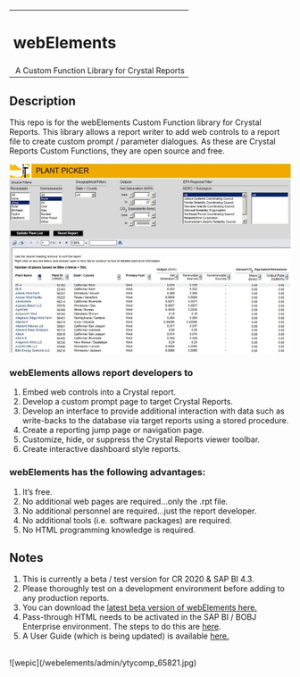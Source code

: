 <table width=100% border=0>
<tr ><td colspan=2><h1>webElements</h1></td></tr>
<tr><td>&nbsp;A Custom Function Library for Crystal Reports</td>
</table>

## Description

This repo is for the webElements Custom Function library for Crystal Reports. This library allows a report writer to add web controls to a report file to create custom prompt / parameter dialogues. As these are Crystal Reports Custom Functions, they are open source and free. 
<br>

![wepic](/webelements/admin/ppsm.jpg)

### webElements allows report developers to

1. Embed web controls into a Crystal report.
1. Develop a custom prompt page to target Crystal Reports.
1. Develop an interface to provide additional interaction with data such as write-backs to the database via target reports using a stored procedure.
1. Create a reporting jump page or navigation page.
1. Customize, hide, or suppress the Crystal Reports viewer toolbar.
1. Create interactive dashboard style reports.

### webElements has the following advantages:

1. It’s free.
1. No additional web pages are required…only the .rpt file.
1. No additional personnel are required…just the report developer.
1. No additional tools (i.e. software packages) are required.
1. No HTML programming knowledge is required.

## Notes

1. This is currently a beta / test version for CR 2020 & SAP BI 4.3.  
1. Please thoroughly test on a development environment before adding to any production reports. 
1. You can download the [latest beta version of webElements here.](https://github.com/saphanaacademy/biReports/blob/master/webelements/webElements430_20230428.rpt)  
1. Pass-through HTML needs to be activated in the SAP BI / BOBJ Enterprise environment. The steps to do this are [here](https://github.com/saphanaacademy/biReports/blob/master/webelements/admin/passthroughhtml.md).
2. A User Guide (which is being updated) is available [here.](https://github.com/saphanaacademy/biReports/blob/master/webelements/webElements%20User%20Guide%20430.pdf)

<br>
![wepic](/webelements/admin/ytycomp_65821.jpg)

